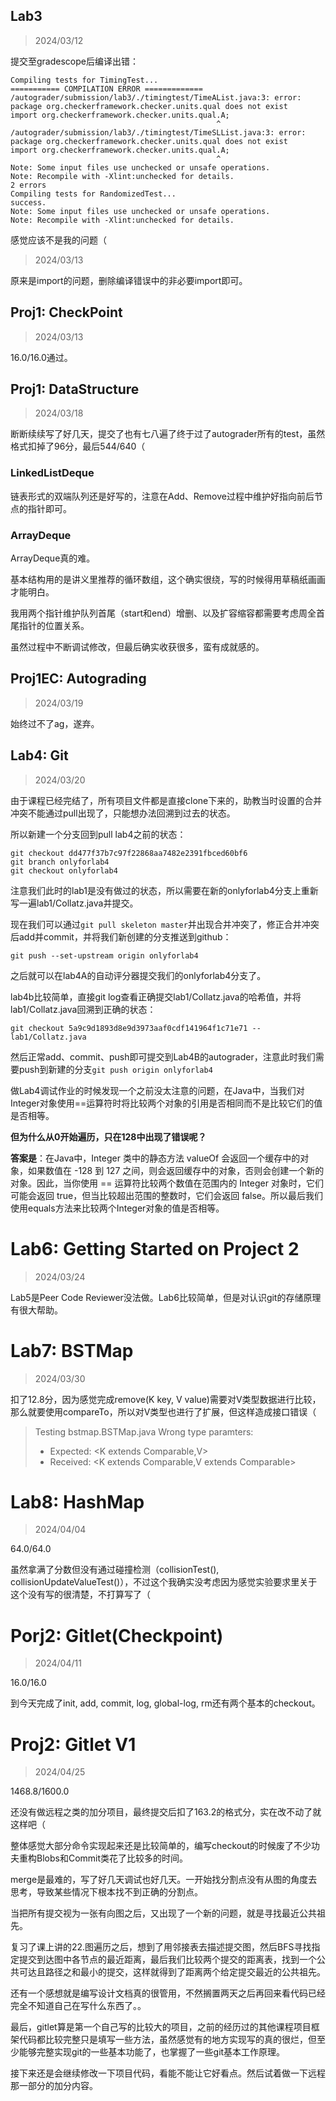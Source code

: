 ## Lab3
>2024/03/12

提交至gradescope后编译出错：

```
Compiling tests for TimingTest... 
=========== COMPILATION ERROR =============
/autograder/submission/lab3/./timingtest/TimeAList.java:3: error: package org.checkerframework.checker.units.qual does not exist
import org.checkerframework.checker.units.qual.A;
                                              ^
/autograder/submission/lab3/./timingtest/TimeSLList.java:3: error: package org.checkerframework.checker.units.qual does not exist
import org.checkerframework.checker.units.qual.A;
                                              ^
Note: Some input files use unchecked or unsafe operations.
Note: Recompile with -Xlint:unchecked for details.
2 errors
Compiling tests for RandomizedTest... 
success.
Note: Some input files use unchecked or unsafe operations.
Note: Recompile with -Xlint:unchecked for details.
```

感觉应该不是我的问题（

> 2024/03/13

原来是import的问题，删除编译错误中的非必要import即可。

## Proj1: CheckPoint
> 2024/03/13

16.0/16.0通过。

## Proj1: DataStructure
> 2024/03/18

断断续续写了好几天，提交了也有七八遍了终于过了autograder所有的test，虽然格式扣掉了96分，最后544/640（

### LinkedListDeque
链表形式的双端队列还是好写的，注意在Add、Remove过程中维护好指向前后节点的指针即可。

### ArrayDeque
ArrayDeque真的难。

基本结构用的是讲义里推荐的循环数组，这个确实很绕，写的时候得用草稿纸画画才能明白。

我用两个指针维护队列首尾（start和end）增删、以及扩容缩容都需要考虑周全首尾指针的位置关系。

虽然过程中不断调试修改，但最后确实收获很多，蛮有成就感的。

## Proj1EC: Autograding
> 2024/03/19

始终过不了ag，遂弃。
## Lab4: Git
> 2024/03/20

由于课程已经完结了，所有项目文件都是直接clone下来的，助教当时设置的合并冲突不能通过pull出现了，只能想办法回溯到过去的状态。

所以新建一个分支回到pull lab4之前的状态：
```
git checkout dd477f37b7c97f22868aa7482e2391fbced60bf6
git branch onlyforlab4
git checkout onlyforlab4
```
注意我们此时的lab1是没有做过的状态，所以需要在新的onlyforlab4分支上重新写一遍lab1/Collatz.java并提交。


现在我们可以通过`git pull skeleton master`并出现合并冲突了，修正合并冲突后add并commit，并将我们新创建的分支推送到github：

```
git push --set-upstream origin onlyforlab4
```


之后就可以在lab4A的自动评分器提交我们的onlyforlab4分支了。


lab4b比较简单，直接git log查看正确提交lab1/Collatz.java的哈希值，并将lab1/Collatz.java回溯到正确的状态：
```
git checkout 5a9c9d1893d8e9d3973aaf0cdf141964f1c71e71 -- lab1/Collatz.java
```


然后正常add、commit、push即可提交到Lab4B的autograder，注意此时我们需要push到新建的分支`git push origin onlyforlab4`



做Lab4调试作业的时候发现一个之前没太注意的问题，在Java中，当我们对Integer对象使用==运算符时将比较两个对象的引用是否相同而不是比较它们的值是否相等。


**但为什么从0开始遍历，只在128中出现了错误呢？**


**答案是**：在Java中，Integer 类中的静态方法 valueOf 会返回一个缓存中的对象，如果数值在 -128 到 127 之间，则会返回缓存中的对象，否则会创建一个新的对象。因此，当你使用 == 运算符比较两个数值在范围内的 Integer 对象时，它们可能会返回 true，但当比较超出范围的整数时，它们会返回 false。所以最后我们使用equals方法来比较两个Integer对象的值是否相等。

# Lab6: Getting Started on Project 2
>2024/03/24

Lab5是Peer Code Reviewer没法做。Lab6比较简单，但是对认识git的存储原理有很大帮助。


# Lab7: BSTMap
> 2024/03/30

扣了12.8分，因为感觉完成remove(K key, V value)需要对V类型数据进行比较，那么就要使用compareTo，所以对V类型也进行了扩展，但这样造成接口错误（

>Testing bstmap.BSTMap.java
>Wrong type paramters: 
>  *  Expected: <K extends Comparable<K>,V>
>  *  Received: <K extends Comparable<K>,V extends Comparable<V>>


# Lab8: HashMap
> 2024/04/04

64.0/64.0

虽然拿满了分数但没有通过碰撞检测（collisionTest(), collisionUpdateValueTest()），不过这个我确实没考虑因为感觉实验要求里关于这个没有写的很清楚，不打算写了（



# Porj2: Gitlet(Checkpoint)
> 2024/04/11

16.0/16.0


到今天完成了init, add, commit, log, global-log, rm还有两个基本的checkout。

# Proj2: Gitlet V1
> 2024/04/25

1468.8/1600.0

还没有做远程之类的加分项目，最终提交后扣了163.2的格式分，实在改不动了就这样吧（

整体感觉大部分命令实现起来还是比较简单的，编写checkout的时候废了不少功夫重构Blobs和Commit类花了比较多的时间。

merge是最难的，写了好几天调试也好几天。一开始找分割点没有从图的角度去思考，导致某些情况下根本找不到正确的分割点。

当把所有提交视为一张有向图之后，又出现了一个新的问题，就是寻找最近公共祖先。

复习了课上讲的22.图遍历之后，想到了用邻接表去描述提交图，然后BFS寻找指定提交到达图中各节点的最近距离，最后我们比较两个提交的距离表，找到一个公共可达且路径之和最小的提交，这样就得到了距离两个给定提交最近的公共祖先。

还有一个感想就是编写设计文档真的很管用，不然搁置两天之后再回来看代码已经完全不知道自己在写什么东西了。。

最后，gitlet算是第一个自己写的比较大的项目，之前的经历过的其他课程项目框架代码都比较完整只是填写一些方法，虽然感觉有的地方实现写的真的很烂，但至少能够完整实现git的一些基本功能了，也掌握了一些git基本工作原理。

接下来还是会继续修改一下项目代码，看能不能让它好看点。然后试着做一下远程那一部分的加分内容。
